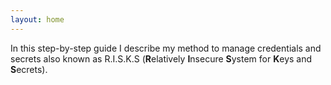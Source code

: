 ```yaml
---
layout: home
---
```


In this step-by-step guide I describe my method to manage credentials and secrets also known as R.I.S.K.S (**R**elatively **I**nsecure **S**ystem for **K**eys and **S**ecrets).
